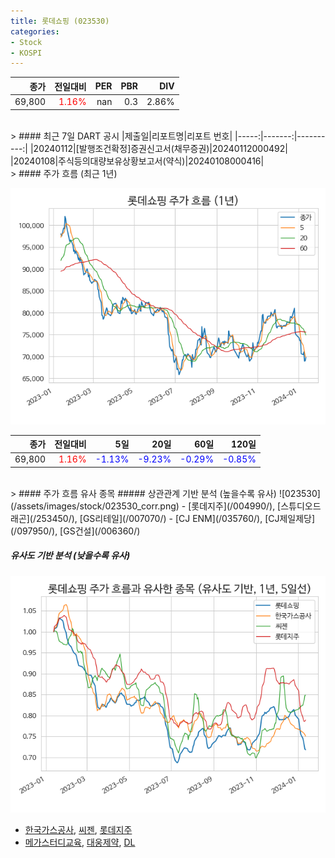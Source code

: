 ```yaml
---
title: 롯데쇼핑 (023530)
categories:
- Stock
- KOSPI
---
```


|종가|전일대비|PER|PBR|DIV|
|---:|-------:|--:|--:|--:|
|69,800|<span style="color: red">1.16%</span>|nan|0.3|2.86%|

<!-- more -->

<br>
> #### 최근 7일 DART 공시
|제출일|리포트명|리포트 번호|
|-----:|-------:|----------:|
|20240112|[발행조건확정]증권신고서(채무증권)|20240112000492|
|20240108|주식등의대량보유상황보고서(약식)|20240108000416|

<br>
> #### 주가 흐름 (최근 1년)

![023530](/assets/images/stock/023530.png)

|종가|전일대비|5일|20일|60일|120일|
|---:|-------:|--:|---:|---:|----:|
|69,800|<span style="color: red">1.16%</span>|<span style="color: blue">-1.13%</span>|<span style="color: blue">-9.23%</span>|<span style="color: blue">-0.29%</span>|<span style="color: blue">-0.85%</span>|

<br>
> #### 주가 흐름 유사 종목
##### 상관관계 기반 분석 (높을수록 유사)
![023530](/assets/images/stock/023530_corr.png)
- [롯데지주](/004990/), [스튜디오드래곤](/253450/), [GS리테일](/007070/)
- [CJ ENM](/035760/), [CJ제일제당](/097950/), [GS건설](/006360/)

##### 유사도 기반 분석 (낮을수록 유사)	
![023530](/assets/images/stock/023530_sim.png)
- [한국가스공사](/036460/), [씨젠](/096530/), [롯데지주](/004990/)
- [메가스터디교육](/215200/), [대웅제약](/069620/), [DL](/000210/)